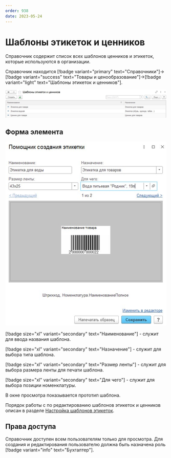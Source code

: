```yaml
---
order: 938
date: 2023-05-24
---
```

# Шаблоны этикеток и ценников

Справочник содержит список всех шаблонов ценников и этикеток, которые используются в организации.

Справочник находится [!badge variant="primary" text="Справочники"]->[!badge variant="success" text="Товары и ценообразование"]->[!badge variant="light" text="Шаблоны этикеток и ценников"].

![Форма списка шаблоны этикеток и ценников](/images/Форма_списка_шаблоны.jpg)

## Форма элемента

![](/images/Форма_элемента_шаблоны.jpg)

[!badge size="xl" variant="secondary" text="Наименование"] - служит для ввода названия шаблона.

[!badge size="xl" variant="secondary" text="Назначение"] - служит для выбора типа шаблона. 

[!badge size="xl" variant="secondary" text="Размер ленты"] - служит для выбора размера ленты для печати шаблона.

[!badge size="xl" variant="secondary" text="Для чего"] - служит для выбора позиции номенклатуры.

В окне просмотра показывается прототип шаблона.

Порядок работы с по редактированию шаблонов этикеток и ценников описан в разделе [Настройка шаблонов этикеток](/6-маркировка-товаров/3-настройка-шаблонов-этикеток/).

## Права доступа

Справочник доступен всем пользователям только для просмотра. Для создания и редактирования пользователю должна быть назначена роль [!badge variant="info" text="Бухгалтер"].
